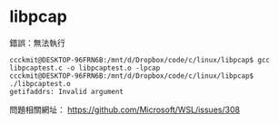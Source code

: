 # libpcap

錯誤：無法執行

```
ccckmit@DESKTOP-96FRN6B:/mnt/d/Dropbox/code/c/linux/libpcap$ gcc libpcaptest.c -o libpcaptest.o -lpcap
ccckmit@DESKTOP-96FRN6B:/mnt/d/Dropbox/code/c/linux/libpcap$ ./libpcaptest.o
getifaddrs: Invalid argument
```

問題相關網址： https://github.com/Microsoft/WSL/issues/308